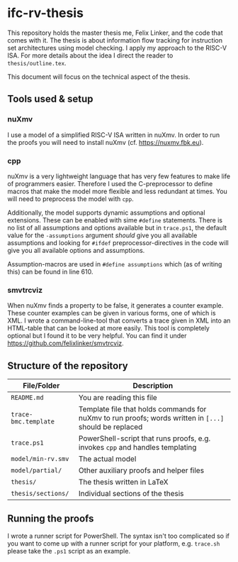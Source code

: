 
# ifc-rv-thesis

This repository holds the master thesis me, Felix Linker, and the code that comes with it.
The thesis is about information flow tracking for instruction set architectures using model checking.
I apply my approach to the RISC-V ISA.
For more details about the idea I direct the reader to `thesis/outline.tex`.

This document will focus on the technical aspect of the thesis.

## Tools used & setup

### nuXmv

I use a model of a simplified RISC-V ISA written in nuXmv.
In order to run the proofs you will need to install nuXmv (cf. https://nuxmv.fbk.eu).

### cpp

nuXmv is a very lightweight language that has very few features to make life of programmers easier.
Therefore I used the C-preprocessor to define macros that make the model more flexible and less redundant at times.
You will need to preprocess the model with `cpp`.

Additionally, the model supports dynamic assumptions and optional extensions.
These can be enabled with sime `#define` statements.
There is no list of all assumptions and options available but in `trace.ps1`, the default value for the `-assumptions` argument *should* give you all available assumptions and looking for `#ifdef` preprocessor-directives in the code will give you all available options and assumptions.

Assumption-macros are used in `#define assumptions` which (as of writing this) can be found in line 610.

### smvtrcviz

When nuXmv finds a property to be false, it generates a counter example.
These counter examples can be given in various forms, one of which is XML.
I wrote a command-line-tool that converts a trace given in XML into an HTML-table that can be looked at more easily.
This tool is completely optional but I found it to be very helpful.
You can find it under https://github.com/felixlinker/smvtrcviz.

## Structure of the repository

File/Folder             | Description
----------------------- | -----------
`README.md`             | You are reading this file
`trace-bmc.template`    | Template file that holds commands for nuXmv to run proofs; words written in `[...]` should be replaced
`trace.ps1`             | PowerShell-script that runs proofs, e.g. invokes `cpp` and handles templating
`model/min-rv.smv`      | The actual model
`model/partial/`        | Other auxiliary proofs and helper files
`thesis/`               | The thesis written in LaTeX
`thesis/sections/`      | Individual sections of the thesis

## Running the proofs

I wrote a runner script for PowerShell.
The syntax isn't too complicated so if you want to come up with a runner script for your platform, e.g. `trace.sh` please take the `.ps1` script as an example.
